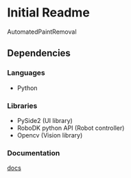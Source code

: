 Initial Readme
=======
AutomatedPaintRemoval

## Dependencies
### Languages
- Python
### Libraries
- PySide2 (UI library)
- RoboDK python API (Robot controller)
- Opencv (Vision library)

### Documentation
[docs](Home.md)
